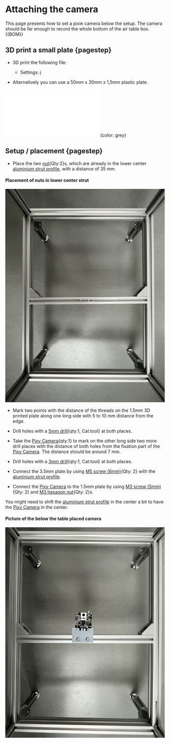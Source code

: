 # Attaching the camera

This page presents how to set a pixie camera below the setup. The camera should be far enough to record the whole bottom of the air table box. 
{{BOM}}

## 3D print a small plate {pagestep}

- 3D print the following file: 
    - Settings: [i](3D_settings_plate.md)

- Alternatively you can use a 50mm x 30mm x 1,5mm plastic plate.

![](models/1_5mm_plate.stl){color: grey}

## Setup / placement {pagestep}
- Place the two [nut](connectors.yml#5mmNuts){Qty:2}s, which are already in the lower center [aluminium strut profile](framework.yml#20x20Rod), with a distance of 35 mm. 

#### Placement of nuts in lower center strut

![](images/camera_below02.jpeg)


- Mark two points with the distance of the threads on the 1.5mm 3D printed plate along one long side with 5 to 10 mm distance from the edge. 

- Drill holes with a [5mm drill](tools.yml#5mmdrill){qty:1, Cat:tool} at both places.

- Take the [Pixy Camera](electronic.yml#PixyCam){qty:1} to mark on the other long side two more drill places with the distance of both holes from the fixation part of the [Pixy Camera](electronic.yml#PixyCam). The distance should be around 7 mm.

- Drill holes with a [3mm drill](tools.yml#3mmdrill){qty:1, Cat:tool} at both places.

- Connect the 3.5mm plate by using [M5 screw (6mm)](screws.yml#m5x6mm_screw){Qty: 2} with the [aluminium strut profile](framework.yml#20x20Rod).

- Connect the [Pixy Camera](electronic.yml#PixyCam) to the 1.5mm plate by using [M3 screw (5mm)](screws.yml#m3x5mm_screw){Qty: 2} and [M3 hexagon nut](screws.yml#m3_hexagon_nuts){Qty: 2}s.

You might need to shift the [aluminium strut profile](framework.yml#20x20Rod) in the center a bit to have the [Pixy Camera](electronic.yml#PixyCam) in the center.



#### Picture of the below the table placed camera

![](images/camera_below.jpeg)



